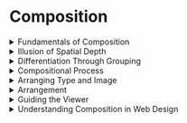 # Composition

<details>
  <summary>Fundamentals of Composition</summary>

- Creating visual interest and clarity of communication are two main goals of composition. 
- A formulaic design might be clear, but if it’s boring, no one is going to bother to look at it or spend time with it. Often, viewers will spend
more time trying to make sense of a message if the form of
a graphic design solution interests them. To create interest-
ing and comprehensible solutions, you need to develop keen compositional skills.
- Composition is the form, the whole spatial property and structure
resulting from the visualization and arrangement of graphic
elements—type and images—in relation to one another and
to the format, created with the intention to visually commu-
nicate, to be compelling, and to be expressive. 
- Composing is about how all the parts of your design work together — ```the visual organization of type and images in a graphic spatial arrangement.```
### The Format: Static Versus Active Composition
- Vertical and horizontal elements and movements parallel the edges of a rectangular or square format. 
- In static compositions,vertical and horizontal movements are emphasized. 
- In active compositions, diagonal or curved movements—directions that contradict or are in counterpoint to the edges of the format—
are emphasized. 
- Generally, compositions with dominating parallel movements are deemed more placid. 
- Compositionn with counterpointing movements are more active or tense;

![composition](./imags/composition-1.jpg "composition")
### Responding to the Edges of the Format
All visual elements must respond to (though not necessarily touch) the edges of the page. Not merely the end of the graphic space, a format’s boundaries fully participate in the
compositional structure.

![composition](./imags/composition-2.jpg "composition")
#### Acknowledging the Midline
Envision an imaginary vertical line down the center of a page
(Diagram 7-4). As you position graphic elements, analyze how
each interacts with that midline. Do graphic elements cross the
midline? Approach the midline? How do the graphic elements
interrelate in the central space of the composition? Notice how
Figure 7-3 makes use of a prominent midline.

![composition](./imags/conposition-3.jpg "composition")
### The Format: Closed Versus Open Composition
- The terms closed and open refer to the way the graphic elements of a composition relate to the edges of a format. 
### Symmetrical Versus Asymmetrical Compositions
- Each static, single format has a vertical axis. 
- The equal distribution of visual weight on either side of the
vertical axis is the key to establishing balance (Diagram 7-5).
- In a symmetrical composition, corresponding (mirrored) forms are arranged on either side of the vertical axis. 
    - In general, balance achieved through symmetry yields stable and often static(as opposed to active) results. 
    - In an asymmetrical composition, arranging a balanced composition does not rely on symmetry. Forms are arranged to coun- terbalance each other without mirrored opposite visual weight and positioning. To achieve a balanced asymmetrical composition, you consider the position and visual weight (size, texture, color, value) of each graphic element in relation to the other and to the format. Asymmetry is not a formulaic approach to composition. Asymmetry often is more active due to its inherent variations, but it does not necessarily have more impact than symmetry.
- In asymmetrical compositions where complementary graphic elements are positioned in counterpoint, visual weight deliberations are strategic, not formulaic. To understand balancing a composition through counterpoint, think of every visual weight you position in a composition requiring a contrasting counterbalancing force strategically placed in the composition. 
- In design, counterpoint is the use of contrast or the interplay of graphic elements in a work simultaneously providing unity and variety. In any balancecomposition, if you move one graphic element, you will need
to reconsider the balance of the entire composition. (See Chapter 2 for more information on visual weight.)

![composition](./imags/conposition-4.jpg "composition")
### Balancing Forces
- Every graphic element positioned on a page con-
tributes to a potentially balanced action, to how opposing physical movements operate . 
- Think of these complementary balancing forces as simultaneous actions building stability, balance, and harmony
    - In and Out. Pulling forces inward, toward the vertical midline of the page, and forces expanding outward,toward the edges of the page.
    - Afferent and Efferent. Inward contraction from the outer edges to the core, moving from the edges to the focal point (the point of emphasis in a composition) and then back from focal point to the boundaries. (Not to be confused with actual radial composition where the composition radiates outward from a central point.)
    - Up and Down. Grounding (rooting) the elements down while simultaneously lifting them up; that is, considering how the composition flows from top to bottom and bottom to top and considering all the transitions in between.

![composition](./imags/conposition-5.jpg "composition")

</details>

<details>
  <summary>Illusion of Spatial Depth</summary>

- When you set out to compose on a two-dimensional surface, like a
screen or a piece of paper, you begin with the picture plane. As soon as you make one mark (draw a line, place a letterform, or any graphic element) on the surface, ```that mark interacts with the picture plane and perimeter of the format. ```
- ```The illusion of spatial depth means the appearance of three dimensional space, where some things appear closer to the viewer and some things appear farther away—just as in actual space. ```The illusion of spatial depth can be shallow or deep, recessive or projected. One diagonal line can evoke the illusion of depth.
- In “regular” or “Classical” compositions (Classical here refers to the Italian Renaissance; think Raphael [Raffaello Sanzio] and Leonardo da Vinci), none of the major forms appear to move in front of the picture plane. This can be called a “picture window” arrangement, where, like a window pane, all that we see recedes behind the front plane and does not move in front of the picture plane into the viewer’s space .
- In an “irregular” or Baroque pictorial space (referring to Flemish Baroque painting; think Peter Paul Rubens, or a comic book superhero’s fist punching in front of the picture plane), diagonal elements and planes move in front of as well as behind the picture plane creating the illusion of depth and action, suggesting an aggressive spatial property.

</details>

<details>
  <summary>Differentiation Through Grouping</summary>

- The Gestalt principles of perception—similarity, proximity, continuity, and closure—explain how people tend to understand what they see by grouping, by visually assembling images and how they relate to one another into groups.
    - ```Grouping``` is a fundamental Gestalt concept, proposing that
    when graphic elements appear similar—share characteristics,
    are arranged close together, are connected, or are enclosed in
    a common spatial area—people perceive them as belonging
    together. Groups can be formed in a variety of ways.
- If you understand how grouping functions, you can more easily create visual emphasis in a composition through differentiation. One graphic element can be emphasized, become the focal point, by differentiating it from the other graphic elements through contrast in size (scale), weight, color, rhythm, orientation, and more.
![composition](./imags/conposition-6.jpg "composition")

</details>

<details>
  <summary>Compositional Process</summary>

- ```Composing is a process where one achieves a desired result by repeating a sequence of steps and successively getting closer to that result.``` You can get there by spontaneous means, by using proportional systems or compositional structures. The compositional method you use depends on the project’s specifications and your own method of composing and visualizing.
- ```Composing is an iterative process. ```Iterations or revising (major and minor changes) usually happen at the same time as creating and producing. This means you are rethinking, revising as you work, which is part of the creative process of composing.
    - ```Spontaneous composing```: mostly unplanned visualization and structuring, with the design concept driving the visualizing and composing. In the process of creating, shaping, moving, improvising, and experimenting with graphic elements, while utilizing the principles of composition as well as relying on your intuition and insights into the
    creative process, you form a composition. This type of
    composing is usually for a single surface and therefore
    does not utilize formal structural devices or systems, such
    as a grid, which is necessary and utilized for multiple pages
    or screens. Spontaneous composing does rely on creative
    as well as critical thinking, creative impulses that result
    from a working knowledge of design principles and ardent
    experimentation. Many designers use creativity exercises to
    start the process, such as problem finding, free drawing/
    sketching, prompted sketching, unconventional methods,
    or any of the creativity exercises in this book. The best way
    is to start sketching, to think with a pencil, marker, or stylus
    in your hand. Sketching is thinking.`
    - If spontaneous composing is too open ended as a starting
    point, you can try sketching or experimenting using one of the
    following as preliminary creativity exercises:
    > Play with form: Use contrast. Create the illusion of three-
    dimensional space, movement, or sound. Exaggerate scale.
    Exaggerate near and far relationships. Manipulate images
    through synthesis or create a visual merge. Form unex-
    pected juxtapositions. Use abstraction.
    
    > Play with media: collage, photograms, photomontage,
    experimental materials, mixed media, painting, sculpture,
    3D illustrations, photography, sewing/stitching, weavings,
    rubbings/blottings, monotypes, printmaking, among
    many others.
   
    > Play with historical styles: Vienna Secession, Psychedelic, New
    Wave, among many others.
    
    > Sketch in the style of Alberto Giacometti, Honoré Daumier,
    Georges Seurat, Luca Cambiaso, Käthe Kollwitz, Willem de
    Kooning, Julie Mehretu, among many other fine artists.
    ### Composing for a Single Static Surface Format
- When composing for a single surface format such as a poster,
book or magazine cover, mobile ad, or website landing page or
ad (as opposed to multipage formats, such as book interiors or
websites), ```consider the roles and interrelationships of type and
images as a whole.```
#### Type-Driven, Image-Driven, and Visual-Verbal Synergy
Consider one of the following ways to drive the communication:
- Type-driven: emphasis on type and de-emphasis on images,
where type is the dominant force with images as secondary. Type can be the only component of such a solution.

![composition](./imags/conposition-7.jpg "composition")
- Image-driven: emphasis on image and de-emphasis on type,
where image is the “hero” and type is subordinate to the
image. An image-driven composition can
have no text. In advertising, an image-driven ad with no
text is referred to as a no-copy solution.

![composition](./imags/conposition-8.jpg "composition")
- Visual-verbal synergy: a synergistic relationship between verbal message (the title or headline) and the primary image.
This mode is a fundamental means for advertising design
and for book jacket design and posters.

![composition](./imags/conposition-9.jpg "composition")

</details>

<details>
  <summary>Arranging Type and Image</summary>
When you compose type and image (the two main graphic
components), you arrange them to respond to one another and to the shape and edges of the format. 
> Will type and image be fused? 

> Will they appear next to one another not touching? 

> Will they touch? 

> Will type run across the image(s)? 
- ```Type and image are fused```: type is inseparable from the image,
often positioned inside the primary image, creating a
conjoined relationship. When type and image are fused,
there is an automatic relationship. When they are fused in
an organic, almost seamless, relationship, they appear and
operate as a single entity.
- ```Type runs across image```: type runs across the image(s). The
viewer reads the type while seeing the image behind it, as
if the type were on a pane of glass over the image. “Seeing”
both type and image simultaneously enhances the message; the type/image relationship is constructed this way
for the purpose of communicating in unison.
- ```Type is positioned outside the image or adjacent to the image```: type is not placed inside the main image, does not run over the
main image, but is placed outside the image within the
remaining pictorial space of the format. The type may also
be adjacent to the image.

![composition](./imags/conposition-10.jpg "composition")
When type runs across an image, the relationship is evident
through touching one another. When type and image are not
fused or do not touch, their relationship must be arranged
through alignment and flow. 
- Consider how one leads to the other. 
- Consider size relationships; consider which element is dominant and which is subordinate. 
- Which is the focal point of the composition? 
- ```Do you want the viewer to see the type or image first?```

Designers who compose spontaneously optically seek naturally
inherent ways to align type and images. They find movements
within the graphic elements that can be paralleled or echoed
and prospect for occasions of sympathetic relationships among the forms where alignments could occur. 

Several basic alignments—flush left, flush right, centered, justified—help establish flow and unity. There are wraparound or edge or internal alignments as well.

![composition](./imags/conposition-11.jpg "composition")

#### Integrating Type and Image
A line will take us hours maybe; Yet if it does not seem a moment’s
thought, Our stitching and unstitching has been naught.

A graphic design problem can be solved typographically or with images alone. But when type and images interact, thenyou have to determine how they will interact.
> Will the form of type and images share characteristics?
> Will the type and images work in opposition, be contrasted in style of visualization and/or form?
> Will the type drive the composition? Will the image drive the composition?
> Will the type and images be organically intertwined?
> Will they touch, overlap, be juxtaposed, fuse? Will they be words that incorporate images or be images that incorporate words?
> Will one be the star and the other the supporting player? To best explain type and image integration, let’s break it into
three categories.
### Supporting Partner Type and Image Relationship
- In the supporting partner relationship, a classic “neutral” type-
face works cooperatively with the image, which has the starring
role. (Designers, by far, employ this category most commonly.)
- For the sake of clarity and visual interest, the tendency is to
allow either type or image(s) to be the star, hero, or heavy lifter, with the other component acting in a more neutral fash-
ion, like a supporting actor. 
- In a design, type might be the well-chosen, sterile, blank slate,
and the visual “furnishes the room.” 
- If both type and image attract our attention due to equal prominence, then focus is diffused or lost. Here type is purposely understated in contrast to a strong visual statement, where, perhaps, the visual is the
“big idea.” 

![composition](./imags/conposition-12.jpg "composition")
### Sympathetic Type and Image Relationship
- Type and images possess shared or similar characteristics, which produce harmony. The agreement in form enhances meaning. Type and image share apparent character and purpose. (This is the next most often employed category.)
- Congruence relies on agreement in shape, form, proportions,
weights, widths, thin/thick strokes, lines, textures, positive and
negative shapes, and time period. For example, ```type and image share characteristics```.

![composition](./imags/conposition-13.jpg "composition")
### Contrasting Type and Image Relationship
- There are two basic ways type and images work in contrast: complementary relationship or a formal ironic relationship.
    - Complementary relationship. Typeface or hand-drawn type is chosen to work in opposition to or in juxtaposition to images, relying on contrasts in shape, form, proportions, weights, widths, thin/ thick strokes, lines, textures, positive and negative shapes—for example, geometric versus organic, elegant versus rough, re- fined versus sloppy, detailed versus loosely rendered (such as adetailed linear illustration contrasted with sloppy huge type).
    
    ![composition](./imags/conposition-14.jpg "composition")
    - Formal ironic relationship. Typeface and image(s) are selected for incongruity, for an ironic effect

    ![composition](./imags/conposition-15.jpg "composition")
</details>

<details>
  <summary>Arrangement</summary>
In all two-dimensional design compositions—graphic design,
illustration, painting, or drawing—the viewer seeks a point of
entry into the graphic space, just as a visitor seeks a point of entry into an architectural space. The designer needs to construct visual cues about where to enter. Most people look at foreground elements first and try to find a way to enter thegraphic space.

This entry point can be the focal point (the largest or brightest or
key positioned element, or component with the greatest visual
weight, etc.), it can be a visual path created by white space, or
any number of other kinds of entry points. You must structure
space to facilitate the viewer’s comprehension (visual reading)
of the composition, his or her passage through the compositional space. 
    ![composition](./imags/conposition-16.jpg  "composition")

Eye-tracking studies (a method used to determine how peo-
ple’s eyes move, scan, and rest on a page) reveal how visitors
observe print, web banners, and websites. Besides the composi-
tion, there are many variables involved with how an individual
views and scans a single surface, including associative mean-
ing, time exposed to the design, personal attention span, and
distractions, among others.
</details>

<details>
  <summary>Guiding the Viewer</summary>

- #### Transitions
Preferred points of entry can be the focal point, the key graphic
element established through visual hierarchy, or a dominant
image (```people tend to prefer images over text```). 

Transitions are the key to creating a smooth visual flow from one graphic element to another throughout the composition. ```A transition is the passage or progression connecting one graphic element or movement to another in a design```. 

Often, the transition is white space or a subordinate element.

> Consider each and every interstice and every transition from
shape to shape, letter to letter, and visual component to type
component.

> If you focus on the interstices, spaces that inter-
vene between shapes and forms and type, then the entire com-
position will be appear organically related and taut. 

> To ```create visual passageways, employ negative space to direct
the viewer’s eyes``` . 

 ![composition](./imags/conposition-17.jpg  "composition")
 - #### Continuity
You can help the viewer navigate through a composition with
continuity—one element directing your eyes to the next ele-
ment. Goals of composition are to create a visual flow from one
graphic element to another, to create continuity (visual paths)
as well as unity. There are arrangement strategies for produc-
ing continuity, composing the visual path and/or alignments
within a group of graphic elements to direct the viewer’s eyes
to the point of emphasis.

To produce agreement, keep in mind these factors:
- Position and orientation of the graphic elements can promote (or inhibit) visual flow.
- An articulate visual hierarchy with an apparent focal point will provide a point of entry; for example, a dominant title or headline or a dominant visual provides a point of entry.
- All directions must be considered: right, left, up, and down.
- Viewers tend to be drawn to the figure as opposed to the ground.
- Unity and balance contribute to visual flow.
- Repetition, parallel movements, and counterpointing movements contribute to guiding the viewer.
- Agreement throughout a website or app: A clear sense of place or geography created by consistent position of menus and graphic elements helps guide the viewer.
- Agreement across a spread: Determine the most advantageous way to bridge the gap of the gutter (the blank space formed by the inner margins of two facing pages in a publication).
- Agreement in a series: When designing for a series of individual but related units (for example, a series of brochures, a series of covers, related package designs), establish parameters to define a typographic system (palette and usage).

![composition](./imags/conposition-18.jpg  "composition")
![composition](./imags/conposition-19.jpg  "composition")

### Building Compositions 
- You can build a composition around one dominant visual(using size, shape, color, pattern, or value contrast), where all other graphic elements form relationships with that dominant visual. A dominant composition can be based on one major movement, gesture, or compositional thrust, with all other movements minor ones built in relation to it through optical decisions and adjustments.
- You can build a composition where there is no one overtly
dominant visual. Here relationships are built through sequence, pattern, grid, modular structure, repetition, stair
structures, axis alignment, edge alignment, positioning and flow, or some unifying principle. No graphic element dominates. This structuring concept applies to single surfaces, multiple surfaces, and motion graphics.
- You can build a static composition or one that suggests motion
or movement. A static composition represents a fixed position. It neither moves nor does it imply motion. The illusion of move-
ment can be created by a variety of means.
- A visual sequence is a number of items, graphic elements, or
events in an order that might imply the passage of time, interval, or motion over a period of time (duration). A sequence can be estab-
lished on a single surface, on sequential pages, or in motion
graphics. For example, a storyboard or comic graphic format
can visualize a sequence. Or when a reader turns a page, that
kinetic experience can be utilized to represent a sequence of
events over a short period of time. Certainly, motion graphics
and film are natural media for depicting sequence. 
- Sequential arrangements have a discernible specific order or
form a particular sequence. One graphic element or frame can
seem to be the consequence or result of the previous element
or frame. Sequential elements can also denote the illusion
of motion through visual multiplication. Multiple positions
(think a comic book rendering of a dog with many legs to
denote running), blurred boundaries or edges, repetition,
shifts, or layers contribute to the illusion of motion.

</details>


<details>
  <summary>Understanding Composition in Web Design</summary>

Web composition refers to how visual elements are arranged on a web page to create clarity, hierarchy, usability, and aesthetic balance. A strong composition helps users navigate content and engage intuitively with the site.

### Core Principles of Web Composition

**1. Grid System**
- Creates consistent alignment and spacing
- Helps maintain rhythm and structure
- Common systems: 12-column grid, baseline grid

**2. Visual Hierarchy**
- Guides the viewer’s eye from most to least important
- Uses size, color, spacing, and contrast
- Example: Headline > Subheading > Body text > Footer

**3. Whitespace (Negative Space)**
- Gives elements room to breathe
- Enhances clarity and elegance
- Prevents clutter and overload

**4. Balance and Symmetry**
- Symmetrical: Stable, formal, safe (e.g., portfolios)
- Asymmetrical: Dynamic, engaging, modern (e.g., creative studios)

**5. Focal Point**
- Clear visual entry point (e.g., hero image, call to action)
- Often larger or more colorful than surroundings

**6. Consistency**
- Typography, colors, and UI elements repeat consistently
- Supports brand identity and user recognition

### Recommended Visuals for Web Composition
Visual types to use for teaching and layout reference:
- Wireframe layout examples (mobile vs desktop)
- Grid overlays on existing websites
- Visual hierarchy diagrams
- Before/after layout improvements

### ✅ Summary
> “Good composition is invisible. It guides, balances, and brings clarity without calling attention to itself.”

A well-composed web page invites users in, helps them understand what to do, and reflects the brand’s tone — all without visual chaos.

 ![composition](./imags/composition.png  "composition")

</details>